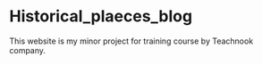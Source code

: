 # Historical_plaeces_blog
This website is my minor project for training course by Teachnook company.
